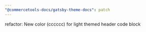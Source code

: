 ```yaml
---
"@commercetools-docs/gatsby-theme-docs": patch
---
```


refactor: New color (cccccc) for light themed header code block
